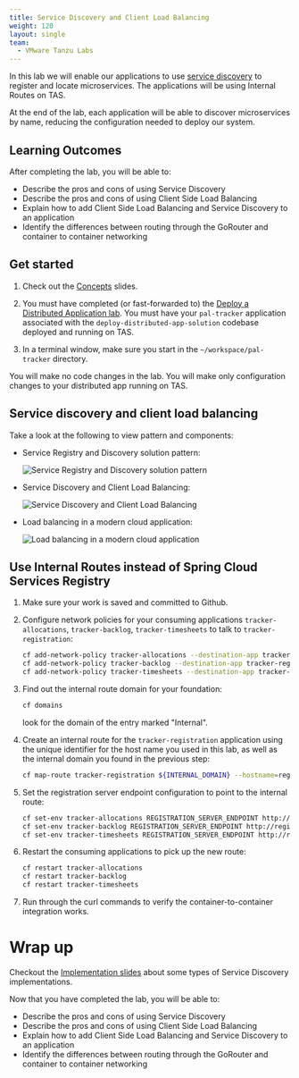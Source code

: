 ```yaml
---
title: Service Discovery and Client Load Balancing
weight: 120
layout: single
team:
  - VMware Tanzu Labs
---
```


In this lab we will enable our applications to use
[service discovery](https://docs.pivotal.io/spring-cloud-services/2-0/common/service-registry/)
to register and locate microservices. The applications will be using
Internal Routes on TAS.

At the end of the lab, each application will be able to discover
microservices by name, reducing the configuration needed to deploy our
system.

## Learning Outcomes

After completing the lab, you will be able to:

-   Describe the pros and cons of using Service Discovery
-   Describe the pros and cons of using Client Side Load Balancing
-   Explain how to add Client Side Load Balancing and Service Discovery
    to an application
-   Identify the differences between routing through the GoRouter and
    container to container networking

## Get started

1.  Check out the
    [Concepts](https://docs.google.com/presentation/d/14P89lCFrS5Jcql1HA1lxrspMUGKnsc8R1VOQWcMUPLs/present#slide=id.ge9ceda5589_0_0)
    slides.

1.  You must have completed (or fast-forwarded to) the
    [Deploy a Distributed Application lab](../deploy-distributed-system/).
    You must have your `pal-tracker` application associated with the
    `deploy-distributed-app-solution` codebase deployed and running on TAS.

1.  In a terminal window,
    make sure you start in the `~/workspace/pal-tracker` directory.

You will make no code changes in the lab.
You will make only configuration changes to your
distributed app running on TAS.

## Service discovery and client load balancing

Take a look at the following to view pattern and components:

-   Service Registry and Discovery solution pattern:

    ![Service Registry and Discovery solution pattern](https://docs.pivotal.io/spring-cloud-services/2-0/common/service-registry/images/service-registry-overview.png)

-   Service Discovery and Client Load Balancing:

    ![Service Discovery and Client Load Balancing](images/client-lb.png)

-   Load balancing in a modern cloud application:

    ![Load balancing in a modern cloud application](images/client-lb2.png)


## Use Internal Routes instead of Spring Cloud Services Registry

1.  Make sure your work is saved and committed to Github.

1.  Configure network policies for your consuming applications
    `tracker-allocations`, `tracker-backlog`, `tracker-timesheets` to
    talk to `tracker-registration`:

    ```bash
    cf add-network-policy tracker-allocations --destination-app tracker-registration
    cf add-network-policy tracker-backlog --destination-app tracker-registration
    cf add-network-policy tracker-timesheets --destination-app tracker-registration
    ```

1.  Find out the internal route domain for your foundation:

    ```bash
    cf domains
    ```

    look for the domain of the entry marked "Internal".

1.  Create an internal route for the `tracker-registration` application
    using the unique identifier for the host name you used in this lab,
    as well as the internal domain you found in the previous step:

    ```bash
    cf map-route tracker-registration ${INTERNAL_DOMAIN} --hostname=registration-pal-${UNIQUE_IDENTIFIER}
    ```

1.  Set the registration server endpoint configuration to point to the
    internal route:

    ```bash
    cf set-env tracker-allocations REGISTRATION_SERVER_ENDPOINT http://registration-pal-${UNIQUE_IDENTIFIER}.${INTERNAL_DOMAIN}:8080
    cf set-env tracker-backlog REGISTRATION_SERVER_ENDPOINT http://registration-pal-${UNIQUE_IDENTIFIER}.${INTERNAL_DOMAIN}:8080
    cf set-env tracker-timesheets REGISTRATION_SERVER_ENDPOINT http://registration-pal-${UNIQUE_IDENTIFIER}.${INTERNAL_DOMAIN}:8080
    ```

1.  Restart the consuming applications to pick up the new route:

    ```bash
    cf restart tracker-allocations
    cf restart tracker-backlog
    cf restart tracker-timesheets
    ```

1.  Run through the curl commands to verify the container-to-container
    integration works.

# Wrap up

Checkout the
[Implementation slides](https://docs.google.com/presentation/d/1DncxQ8_EXbhUO284pnojaC7Z_DYnGIQ5AaU8OulUrMM/present#slide=id.ge9ceda5589_0_0)
about some types of Service Discovery implementations.

Now that you have completed the lab, you will be able to:

-   Describe the pros and cons of using Service Discovery
-   Describe the pros and cons of using Client Side Load Balancing
-   Explain how to add Client Side Load Balancing and Service Discovery
    to an application
-   Identify the differences between routing through the GoRouter and
    container to container networking